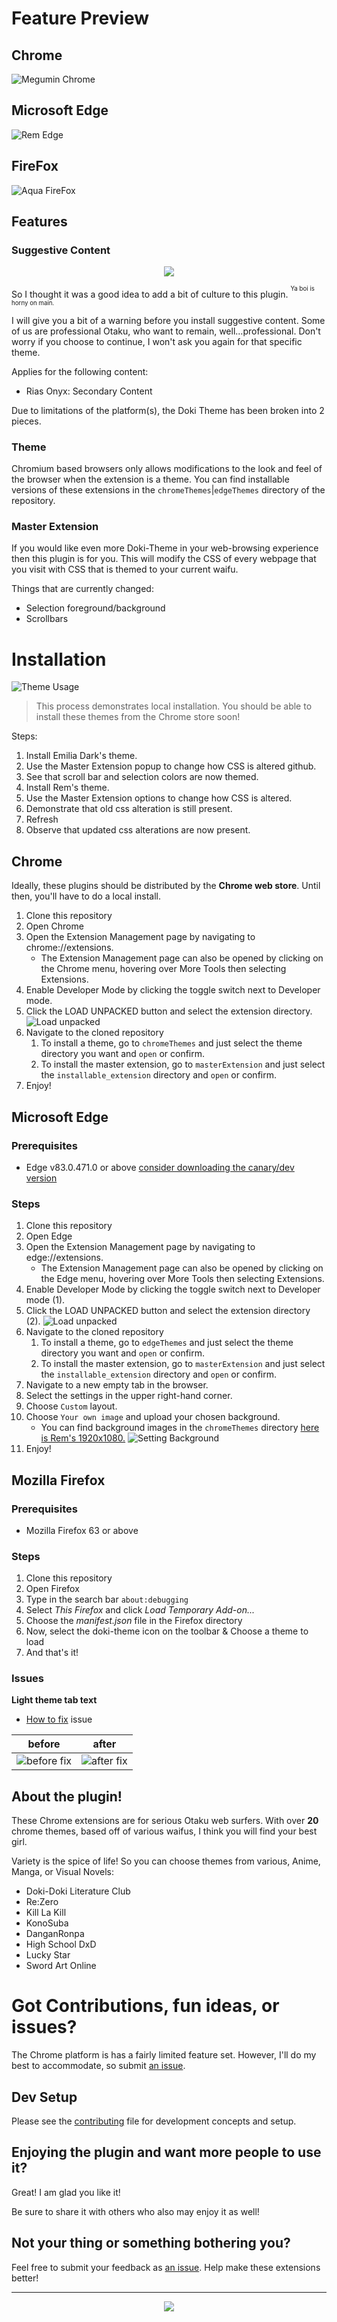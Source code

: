 # Feature Preview

## Chrome
![Megumin Chrome](./screenshots/backgrounds/megumin.png)

## Microsoft Edge
![Rem Edge](./screenshots/backgrounds/rem_edge.png)

## FireFox
![Aqua FireFox](./screenshots/backgrounds/firefox_background.png)

## Features

### Suggestive Content

<div align="center">
    <img src="https://doki.assets.unthrottled.io/misc/suggestive/cultured.gif" ></img>
</div>

So I thought it was a good idea to add a bit of culture to this plugin.
<sup><sup>Ya boi is horny on main.</sup></sup>

I will give you a bit of a warning before you install suggestive content.
Some of us are professional Otaku, who want to remain, well...professional.
Don't worry if you choose to continue, I won't ask you again for that specific theme.

Applies for the following content:

- Rias Onyx: Secondary Content


Due to limitations of the platform(s), the Doki Theme has been broken into 2 pieces.

### Theme

Chromium based browsers only allows modifications to the look and feel of the browser when the extension is a theme.
You can find installable versions of these extensions in the `chromeThemes`|`edgeThemes` directory of the repository.

### Master Extension

If you would like even more Doki-Theme in your web-browsing experience then this plugin is for you.
This will modify the CSS of every webpage that you visit with CSS that is themed to your current waifu.

Things that are currently changed:

- Selection foreground/background
- Scrollbars 

# Installation

![Theme Usage](./screenshots/chrome_usage.gif)

> This process demonstrates local installation. 
> You should be able to install these themes from the Chrome store soon!

Steps: 
1. Install Emilia Dark's theme.
1. Use the Master Extension popup to change how CSS is altered github.
1. See that scroll bar and selection colors are now themed.
1. Install Rem's theme.
1. Use the Master Extension options to change how CSS is altered.
1. Demonstrate that old css alteration is still present.
1. Refresh
1. Observe that updated css alterations are now present.

## Chrome

Ideally, these plugins should be distributed by the **Chrome web store**.
Until then, you'll have to do a local install.

1. Clone this repository
1. Open Chrome
1. Open the Extension Management page by navigating to chrome://extensions.
    - The Extension Management page can also be opened by clicking on the Chrome menu, hovering over More Tools then selecting Extensions.
1. Enable Developer Mode by clicking the toggle switch next to Developer mode.
1. Click the LOAD UNPACKED button and select the extension directory.
    ![Load unpacked](https://developer.chrome.com/static/images/get_started/load_extension.png)
1. Navigate to the cloned repository
    1. To install a theme, go to `chromeThemes` and just select the theme directory you want and `open` or confirm.
    1. To install the master extension, go to `masterExtension` and just select the `installable_extension` directory and `open` or confirm.
1. Enjoy!

## Microsoft Edge

### Prerequisites

- Edge v83.0.471.0 or above [consider downloading the canary/dev version](https://www.microsoftedgeinsider.com/en-us/download)

### Steps

1. Clone this repository
1. Open Edge
1. Open the Extension Management page by navigating to edge://extensions.
    - The Extension Management page can also be opened by clicking on the Edge menu, hovering over More Tools then selecting Extensions.
1. Enable Developer Mode by clicking the toggle switch next to Developer mode (1).
1. Click the LOAD UNPACKED button and select the extension directory (2).
![Load unpacked](./screenshots/edge_install.png)
1. Navigate to the cloned repository
    1. To install a theme, go to `edgeThemes` and just select the theme directory you want and `open` or confirm.
    1. To install the master extension, go to `masterExtension` and just select the `installable_extension` directory and `open` or confirm.
1. Navigate to a new empty tab in the browser.
1. Select the settings in the upper right-hand corner.
1. Choose `Custom` layout.
1. Choose `Your own image` and upload your chosen background.
    - You can find background images in the `chromeThemes` directory [here is Rem's 1920x1080.](https://github.com/doki-theme/doki-theme-web/blob/master/chromeThemes/Rem's%20Theme/images/rem.png)
![Setting Background](./screenshots/edge_background.gif)
1. Enjoy!

## Mozilla Firefox

### Prerequisites

- Mozilla Firefox 63 or above

### Steps
1. Clone this repository
1. Open Firefox
1. Type in the search bar `about:debugging`
1. Select *This Firefox* and click *Load Temporary Add-on...*
1. Choose the *manifest.json* file in the Firefox directory
1. Now, select the doki-theme icon on the toolbar & Choose a theme to load
1. And that's it!

### Issues

**Light theme tab text**

- [How to fix](https://github.com/doki-theme/doki-theme-web/wiki/Firefox-light-themes) issue

| before | after |
| --- | --- |
| ![before fix](./screenshots/firefoxIssues/before.png) |![after fix](./screenshots/firefoxIssues/after.png) |


## About the plugin!

These Chrome extensions are for serious Otaku web surfers.
With over **20** chrome themes, based off of various waifus,
I think you will find your best girl.

Variety is the spice of life! 
So you can choose themes from various, Anime, Manga, or Visual Novels:

- Doki-Doki Literature Club
- Re:Zero
- Kill La Kill
- KonoSuba
- DanganRonpa
- High School DxD
- Lucky Star
- Sword Art Online

# Got Contributions, fun ideas, or issues?

The Chrome platform is has a fairly limited feature set.
However, I'll do my best to accommodate, so submit [an issue](https://github.com/doki-theme/doki-theme-web/issues/new).

## Dev Setup

Please see the [contributing](./CONTRIBUTING.md) file for development concepts and setup.

## Enjoying the plugin and want more people to use it?

Great! I am glad you like it!

Be sure to share it with others who also may enjoy it as well!

## Not your thing or something bothering you?

Feel free to submit your feedback as [an issue](https://github.com/doki-theme/doki-theme-web/issues/new).
Help make these extensions better!

---
<div align="center">
    <img src="https://doki.assets.unthrottled.io/misc/logo.svg" ></img>
</div>
